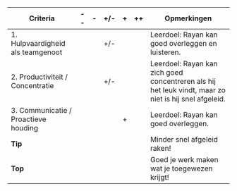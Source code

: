 | **Criteria**               | **--** | **-** | **+/-** | **+** | **++** | **Opmerkingen** |
|----------------------------|--------|-------|---------|-------|--------|-----------------|
| 1. Hulpvaardigheid als teamgenoot |        |       |   +/-   |       |        | Leerdoel: Rayan kan goed overleggen en luisteren. |
| 2. Productiviteit / Concentratie |        |       |   +/-   |       |        | Leerdoel: Rayan kan zich goed concentreren als hij het leuk vindt, maar zo niet is hij snel afgeleid. |
| 3. Communicatie / Proactieve houding |        |       |         |   +   |        | Leerdoel: Rayan kan goed overleggen. |
| **Tip**                    |        |       |         |       |        | Minder snel afgeleid raken! |
| **Top**                    |        |       |         |       |        | Goed je werk maken wat je toegewezen krijgt! |